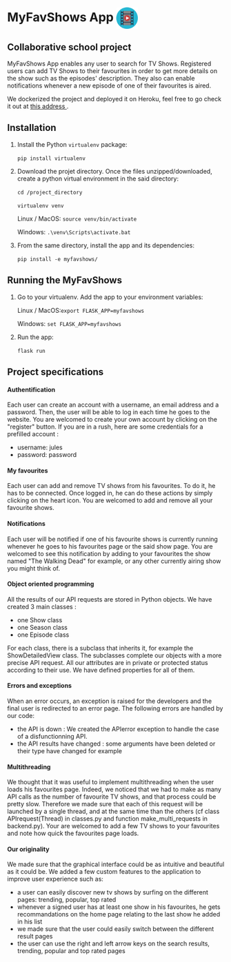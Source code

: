 # MyFavShows App <img src="./myfavshows/static/tvshow.png" alt="drawing" width="50" align="center"/>



## Collaborative school project

MyFavShows App enables any user to search for TV Shows. 
Registered users can add TV Shows to their favourites in order to get more details on the show such as the episodes' description.
They also can enable notifications whenever a new episode of one of their favourites is aired.

We dockerized the project and deployed it on Heroku, feel free to go check it out at <a href='https://myfavshows.herokuapp.com'> this address <a/>.

## Installation
1. Install the Python `virtualenv` package: 

	`pip install virtualenv`


2. Download the projet directory. Once the files unzipped/downloaded, create a python virtual environment in the said directory: 

	`cd /project_directory`
	
	`virtualenv venv`
	
	Linux / MacOS: `source venv/bin/activate`
	
	Windows: `.\venv\Scripts\activate.bat`


3. From the same directory, install the app and its dependencies:

	`pip install -e myfavshows/`
  
  
## Running the MyFavShows
   
1. Go to your virtualenv. Add the app to your environment variables:

	Linux / MacOS:`export FLASK_APP=myfavshows`
	
	Windows: `set FLASK_APP=myfavshows`

2. Run the app:

	`flask run`



## Project specifications

#### Authentification
Each user can create an account with a username, an email address and a password.
Then, the user will be able to log in each time he goes to the website.
You are welcomed to create your own account by clicking on the "register" button.
If you are in a rush, here are some credentials for a prefilled account :

- username: jules
- password: password

#### My favourites
Each user can add and remove TV shows from his favourites.
To do it, he has to be connected. Once logged in, he can do these actions by simply clicking on the heart icon.
You are welcomed to add and remove all your favourite shows.

#### Notifications
Each user will be notified if one of his favourite shows is currently running whenever he goes to his favourites page or the said show page.
You are welcomed to see this notification by adding to your favourites the show named "The Walking Dead" for example, or any other currently airing show you might think of.

#### Object oriented programming
All the results of our API requests are stored in Python objects.
We have created 3 main classes :

- one Show class
- one Season class
- one Episode class

For each class, there is a subclass that inherits it, for example the ShowDetailedView class. The subclasses complete our objects with a more precise API request.
All our attributes are in private or protected status according to their use. We have defined properties for all of them.

#### Errors and exceptions
When an error occurs, an exception is raised for the developers and the final user is redirected to an error page. 
The following errors are handled by our code:

- the API is down : We created the APIerror exception to handle the case of a disfunctionning API.
- the API results have changed : some arguments have been deleted or their type have changed for example

#### Multithreading
We thought that it was useful to implement multithreading when the user loads his favourites page. Indeed, we noticed that we had to make as many API calls as the number of favourite TV shows, and that process could be pretty slow.
Therefore we made sure that each of this request will be launched by a single thread, and at the same time than the others (cf class APIrequest(Thread) in classes.py and function make_multi_requests in backend.py).
Your are welcomed to add a few TV shows to your favourites and note how quick the favourites page loads.

#### Our originality
We made sure that the graphical interface could be as intuitive and beautiful as it could be.
We added a few custom features to the application to improve user experience such as:

- a user can easily discover new tv shows by surfing on the different pages: trending, popular, top rated
- whenever a signed user has at least one show in his favourites, he gets recommandations on the home page relating to the last show he added in his list
- we made sure that the user could easily switch between the different result pages
- the user can use the right and left arrow keys on the search results, trending, popular and top rated pages

